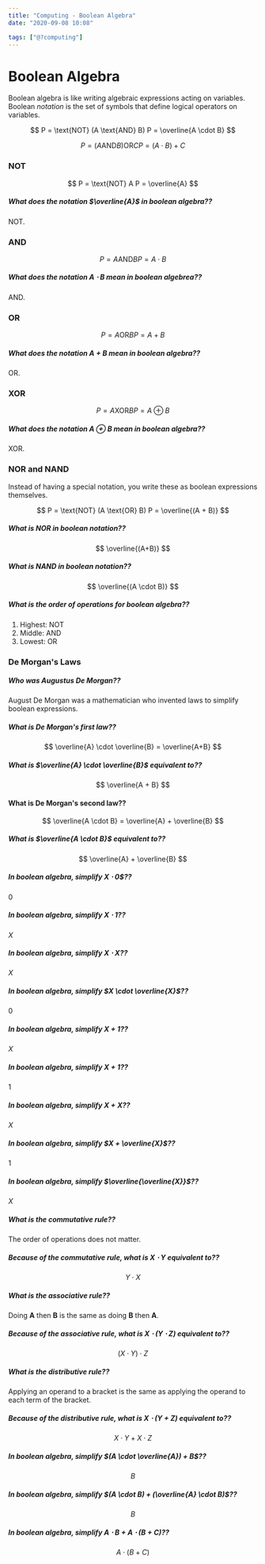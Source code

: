 ```yaml
---
title: "Computing - Boolean Algebra"
date: "2020-09-08 10:08"

tags: ["@?computing"]
---
```


# Boolean Algebra
Boolean algebra is like writing algebraic expressions acting on variables. Boolean _notation_ is the set of symbols that define logical operators on variables.

$$
P = \text{NOT} (A \text{AND} B)
P = \overline{A \cdot B}
$$

$$
P = (A \text{AND} B) \text{OR} C
P = (A \cdot B) + C
$$


### NOT
$$
P = \text{NOT} A
P = \overline{A}
$$

##### What does the notation $\overline{A}$ in boolean algebra??
NOT.

### AND
$$
P = A \text{AND} B
P = A \cdot B
$$

##### What does the notation $A \cdot B$ mean in boolean algebrea??
AND.

### OR
$$
P = A \text{OR} B
P = A + B
$$

##### What does the notation $A + B$ mean in boolean algebra??
OR.

### XOR
$$
P = A \text{XOR} B
P = A \oplus B
$$

##### What does the notation $A \oplus B$ mean in boolean algebra??
XOR.

### NOR and NAND
Instead of having a special notation, you write these as boolean expressions themselves.

$$
P = \text{NOT} (A \text{OR} B)
P = \overline{(A + B)}
$$

##### What is NOR in boolean notation??
$$
\overline{(A+B)}
$$

##### What is NAND in boolean notation??
$$
\overline{(A \cdot B)}
$$

##### What is the order of operations for boolean algebra??
1. Highest: NOT
2. Middle: AND
3. Lowest: OR



### De Morgan's Laws
##### Who was Augustus De Morgan??
August De Morgan was a mathematician who invented laws to simplify boolean expressions.

##### What is De Morgan's first law??
$$
\overline{A} \cdot \overline{B} = \overline{A+B}
$$

##### What is $\overline{A} \cdot \overline{B}$ equivalent to??
$$
\overline{A + B}
$$

#### What is De Morgan's second law??
$$
\overline{A \cdot B} = \overline{A} + \overline{B}
$$

##### What is $\overline{A \cdot B}$ equivalent to??
$$
\overline{A} + \overline{B}
$$

##### In boolean algebra, simplify $X \cdot 0$$??
$0$

##### In boolean algebra, simplify $X \cdot 1$??
$X$

##### In boolean algebra, simplify $X \cdot X$??
$X$

##### In boolean algebra, simplify $X \cdot \overline{X}$??
$0$

##### In boolean algebra, simplify $X + 1$??
$X$

##### In boolean algebra, simplify $X + 1$??
$1$

##### In boolean algebra, simplify $X + X$??
$X$

##### In boolean algebra, simplify $X + \overline{X}$??
$1$

##### In boolean algebra, simplify $\overline{\overline{X}}$??
$X$

##### What is the commutative rule??
The order of operations does not matter.

##### Because of the commutative rule, what is $X \cdot Y$ equivalent to??
$$
Y \cdot X
$$

##### What is the associative rule??
Doing __A__ then __B__ is the same as doing __B__ then __A__.

##### Because of the associative rule, what is $X \cdot (Y \cdot Z)$ equivalent to??
$$
(X \cdot Y) \cdot Z
$$

##### What is the distributive rule??
Applying an operand to a bracket is the same as applying the operand to each term of the bracket.

##### Because of the distributive rule, what is $X \cdot (Y + Z)$ equivalent to??
$$
X \cdot Y  + X \cdot Z
$$

##### In boolean algebra, simplify $(A \cdot \overline{A}) + B$??
$$
B
$$

##### In boolean algebra, simplify $(A \cdot B) + (\overline{A} \cdot B)$??
$$
B
$$

##### In boolean algebra, simplify $A \cdot B + A \cdot (B + C)$??
$$
A \cdot (B + C)
$$
